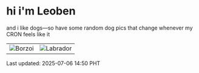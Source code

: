 # hi i'm Leoben

and i like dogs—so have some random dog pics that change whenever my CRON feels like it

|  |  |
|--------|----------|
| ![Borzoi](https://random-dog-vercel.vercel.app/api/random-borzoi?v=1751784647) | ![Labrador](https://random-dog-vercel.vercel.app/api/random-labrador?v=1751784647) |

Last updated: 2025-07-06 14:50 PHT
